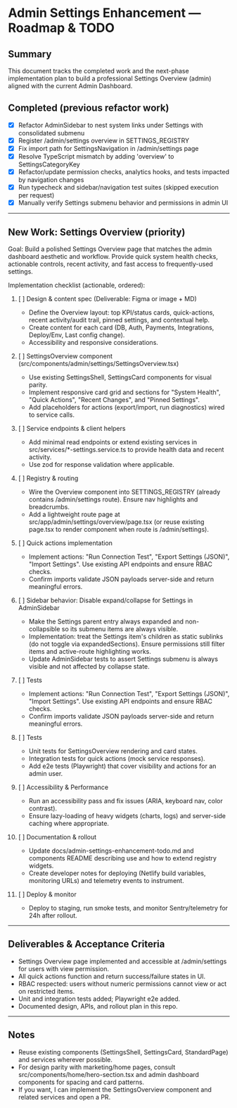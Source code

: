 # Admin Settings Enhancement — Roadmap & TODO

## Summary
This document tracks the completed work and the next-phase implementation plan to build a professional Settings Overview (admin) aligned with the current Admin Dashboard.

## Completed (previous refactor work)
- [x] Refactor AdminSidebar to nest system links under Settings with consolidated submenu
- [x] Register /admin/settings overview in SETTINGS_REGISTRY
- [x] Fix import path for SettingsNavigation in /admin/settings page
- [x] Resolve TypeScript mismatch by adding 'overview' to SettingsCategoryKey
- [x] Refactor/update permission checks, analytics hooks, and tests impacted by navigation changes
- [x] Run typecheck and sidebar/navigation test suites (skipped execution per request)
- [x] Manually verify Settings submenu behavior and permissions in admin UI

---

## New Work: Settings Overview (priority)
Goal: Build a polished Settings Overview page that matches the admin dashboard aesthetic and workflow. Provide quick system health checks, actionable controls, recent activity, and fast access to frequently-used settings.

Implementation checklist (actionable, ordered):

1. [ ] Design & content spec (Deliverable: Figma or image + MD)
   - Define the Overview layout: top KPI/status cards, quick-actions, recent activity/audit trail, pinned settings, and contextual help.
   - Create content for each card (DB, Auth, Payments, Integrations, Deploy/Env, Last config change).
   - Accessibility and responsive considerations.

2. [ ] SettingsOverview component (src/components/admin/settings/SettingsOverview.tsx)
   - Use existing SettingsShell, SettingsCard components for visual parity.
   - Implement responsive card grid and sections for "System Health", "Quick Actions", "Recent Changes", and "Pinned Settings".
   - Add placeholders for actions (export/import, run diagnostics) wired to service calls.

3. [ ] Service endpoints & client helpers
   - Add minimal read endpoints or extend existing services in src/services/*-settings.service.ts to provide health data and recent activity.
   - Use zod for response validation where applicable.

4. [ ] Registry & routing
   - Wire the Overview component into SETTINGS_REGISTRY (already contains /admin/settings route). Ensure nav highlights and breadcrumbs.
   - Add a lightweight route page at src/app/admin/settings/overview/page.tsx (or reuse existing page.tsx to render component when route is /admin/settings).

5. [ ] Quick actions implementation
   - Implement actions: "Run Connection Test", "Export Settings (JSON)", "Import Settings". Use existing API endpoints and ensure RBAC checks.
   - Confirm imports validate JSON payloads server-side and return meaningful errors.

6. [ ] Sidebar behavior: Disable expand/collapse for Settings in AdminSidebar
   - Make the Settings parent entry always expanded and non-collapsible so its submenu items are always visible.
   - Implementation: treat the Settings item's children as static sublinks (do not toggle via expandedSections). Ensure permissions still filter items and active-route highlighting works.
   - Update AdminSidebar tests to assert Settings submenu is always visible and not affected by collapse state.

7. [ ] Tests
   - Implement actions: "Run Connection Test", "Export Settings (JSON)", "Import Settings". Use existing API endpoints and ensure RBAC checks.
   - Confirm imports validate JSON payloads server-side and return meaningful errors.

6. [ ] Tests
   - Unit tests for SettingsOverview rendering and card states.
   - Integration tests for quick actions (mock service responses).
   - Add e2e tests (Playwright) that cover visibility and actions for an admin user.

7. [ ] Accessibility & Performance
   - Run an accessibility pass and fix issues (ARIA, keyboard nav, color contrast).
   - Ensure lazy-loading of heavy widgets (charts, logs) and server-side caching where appropriate.

8. [ ] Documentation & rollout
   - Update docs/admin-settings-enhancement-todo.md and components README describing use and how to extend registry widgets.
   - Create developer notes for deploying (Netlify build variables, monitoring URLs) and telemetry events to instrument.

9. [ ] Deploy & monitor
   - Deploy to staging, run smoke tests, and monitor Sentry/telemetry for 24h after rollout.

---

## Deliverables & Acceptance Criteria
- Settings Overview page implemented and accessible at /admin/settings for users with view permission.
- All quick actions function and return success/failure states in UI.
- RBAC respected: users without numeric permissions cannot view or act on restricted items.
- Unit and integration tests added; Playwright e2e added.
- Documented design, APIs, and rollout plan in this repo.

---

## Notes
- Reuse existing components (SettingsShell, SettingsCard, StandardPage) and services wherever possible.
- For design parity with marketing/home pages, consult src/components/home/hero-section.tsx and admin dashboard components for spacing and card patterns.
- If you want, I can implement the SettingsOverview component and related services and open a PR.

